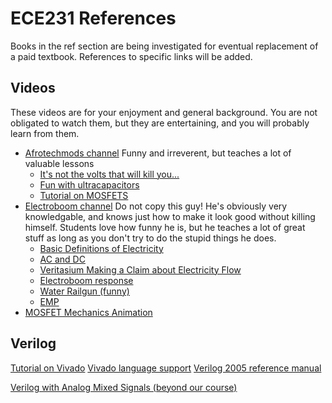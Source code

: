 # ECE231 References

Books in the ref section are being investigated for eventual replacement of a paid textbook.
References to specific links will be added.

## Videos

These videos are for your enjoyment and general background. You are not obligated to watch them,
but they are entertaining, and you will probably learn from them.

* [Afrotechmods channel](https://www.youtube.com/@Afrotechmods)
  Funny and irreverent, but teaches a lot of valuable lessons
  * [It's not the volts that will kill you...](https://www.youtube.com/watch?v=8xONZcBJh5A)
  * [Fun with ultracapacitors](https://www.youtube.com/watch?v=EoWMF3VkI6U&t=2s&pp=ygUMYWZyb3RlY2htb2Rz)
  * [Tutorial on MOSFETS](https://www.youtube.com/watch?v=Te5YYVZiOKs&t=4s)
* [Electroboom channel](https://www.youtube.com/@ElectroBOOM)
  Do not copy this guy! He's obviously very knowledgable, and knows just how to make it look good
  without killing himself. Students love how funny he is, but he teaches a lot of great stuff as long 
  as you don't try to do the stupid things he does.
  * [Basic Definitions of Electricity](https://www.youtube.com/watch?v=iyG9_UFJVoI&t=40s)
  * [AC and DC](https://www.youtube.com/watch?v=n2iPFZWe7uk)
  * [Veritasium Making a Claim about Electricity Flow](https://www.youtube.com/watch?v=bHIhgxav9LY&t=614s)
  * [Electroboom response](https://www.youtube.com/watch?v=iph500cPK28&t=2s)
  * [Water Railgun (funny)](https://www.youtube.com/watch?v=Qy81O7LrB84)
  * [EMP](https://www.youtube.com/watch?v=Y5M6YKR7wUw)
* [MOSFET Mechanics Animation](https://www.youtube.com/watch?v=kY-ka0PriaE)

## Verilog
[Tutorial on Vivado](https://docs.xilinx.com/r/en-US/ug910-vivado-getting-started)
[Vivado language support](https://docs.xilinx.com/r/en-US/ug901-vivado-synthesis/Verilog-Language-Support)
[Verilog 2005 reference manual](ref/verilog-std-1364-2005.pdf)

[Verilog with Analog Mixed Signals (beyond our course)](https://www.accellera.org/images/downloads/standards/v-ams/VAMS-LRM-2-4.pdf)